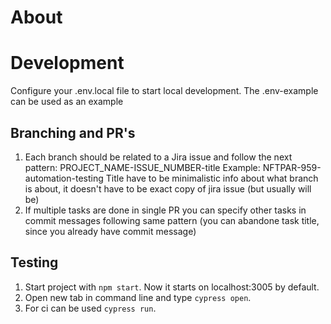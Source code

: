 # About

# Development

Configure your .env.local file to start local development. The .env-example can be used as an example

## Branching and PR's

1. Each branch should be related to a Jira issue and follow the next pattern: PROJECT_NAME-ISSUE_NUMBER-title
   Example: NFTPAR-959-automation-testing
   Title have to be minimalistic info about what branch is about, it doesn't have to be exact copy of jira issue (but usually will be)
2. If multiple tasks are done in single PR you can specify other tasks in commit messages following same pattern (you can abandone task title, since you already have commit message)

## Testing

1. Start project with `npm start`. Now it starts on localhost:3005 by default.
2. Open new tab in command line and type `cypress open`.
3. For ci can be used `cypress run`.